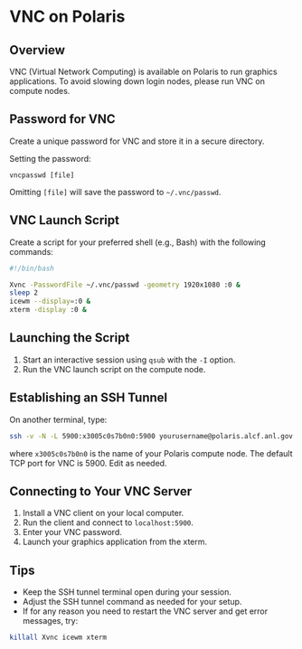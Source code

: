 # VNC on Polaris

## Overview

VNC (Virtual Network Computing) is available on Polaris to run graphics applications. To avoid slowing down login nodes, please run VNC on compute nodes.

## Password for VNC

Create a unique password for VNC and store it in a secure directory.

Setting the password:

```
vncpasswd [file]
```

Omitting `[file]` will save the password to `~/.vnc/passwd`.

## VNC Launch Script

Create a script for your preferred shell (e.g., Bash) with the following commands:

```bash
#!/bin/bash

Xvnc -PasswordFile ~/.vnc/passwd -geometry 1920x1080 :0 &
sleep 2
icewm --display=:0 &
xterm -display :0 &
```

## Launching the Script

1. Start an interactive session using `qsub` with the `-I` option.
2. Run the VNC launch script on the compute node.

## Establishing an SSH Tunnel

On another terminal, type:

```bash
ssh -v -N -L 5900:x3005c0s7b0n0:5900 yourusername@polaris.alcf.anl.gov
```

where `x3005c0s7b0n0` is the name of your Polaris compute node. The default TCP port for VNC is 5900. Edit as needed.

## Connecting to Your VNC Server

1. Install a VNC client on your local computer.
2. Run the client and connect to `localhost:5900`.
3. Enter your VNC password.
4. Launch your graphics application from the xterm.

## Tips

- Keep the SSH tunnel terminal open during your session.
- Adjust the SSH tunnel command as needed for your setup.
- If for any reason you need to restart the VNC server and get error messages, try:

```bash
killall Xvnc icewm xterm
```